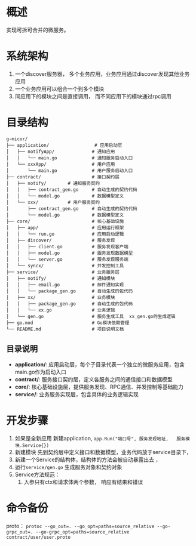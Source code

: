# 概述
实现可拆可合并的微服务。

# 系统架构

1. 一个discover服务器， 多个业务应用，业务应用通过discover发现其他业务应用 
2. 一个业务应用可以组合一个到多个模块
3. 同应用下的模块之间是直接调用， 而不同应用下的模块通过rpc调用

# 目录结构

```
g-micor/
├── application/                 # 应用启动层
│   ├── notifyApp/              # 通知应用
│   │   └── main.go             # 通知服务启动入口
│   └── xxxApp/                 # 用户应用
│       └── main.go             # 用户服务启动入口
├── contract/                   # 接口契约层
│   ├── notify/        # 通知服务契约
│   │   ├── contract_gen.go     # 自动生成的契约代码
│   │   └── model.go            # 数据模型定义
│   └── xxx/           # 用户服务契约
│       ├── contract_gen.go     # 自动生成的契约代码
│       └── model.go            # 数据模型定义
├── core/                       # 核心基础设施
│   ├── app/                    # 应用运行框架
│   │   └── run.go              # 应用启动逻辑
│   ├── discover/               # 服务发现
│   │   ├── client.go           # 服务发现客户端
│   │   ├── model.go            # 服务发现数据模型
│   │   └── server.go           # 服务发现服务端
│   └── syncx/                  # 并发控制工具
├── service/                    # 业务服务层
│   ├── notify/                 # 通知模块
│   │   ├── email.go            # 邮件通知实现
│   │   └── package_gen.go      # 自动生成的包代码
│   ├── xx/                     # 业务模块
│   │   ├── package_gen.go      # 自动生成的包代码
│   │   └── xx.go               # 业务逻辑
│   └── gen.go                  # 服务生成工具  xx_gen.go的生成逻辑
├── go.mod                      # Go模块依赖管理
└── README.md                   # 项目说明文档
```

## 目录说明

- **application/**: 应用启动层，每个子目录代表一个独立的微服务应用，包含main.go作为启动入口
- **contract/**: 服务接口契约层，定义各服务之间的通信接口和数据模型
- **core/**: 核心基础设施层，提供服务发现、RPC通信、并发控制等基础能力
- **service/**: 业务服务实现层，包含具体的业务逻辑实现


# 开发步骤
1. 如果是全新应用 新建application, `app.Run("端口号", 服务发现地址,   服务模块.Service{})`
2. 新建模块 先到契约层中定义接口和数据模型，业务代码放于service目录下，
3. 新建一个Service的结构体，结构体的方法会被自动暴露出去 ，
4. 运行`service/gen.go` 生成服务对象和契约对象
5. Service方法规范： 
   1. 入参只有ctx和请求体两个参数， 响应有结果和错误

# 命令备份

proto：
`protoc --go_out=. --go_opt=paths=source_relative --go-grpc_out=. --go-grpc_opt=paths=source_relative contract/user/user.proto`

